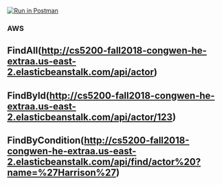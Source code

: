 [![Run in Postman](https://run.pstmn.io/button.svg)](https://app.getpostman.com/run-collection/fdaf0543346bd9d7b766)

### AWS  
## FindAll(http://cs5200-fall2018-congwen-he-extraa.us-east-2.elasticbeanstalk.com/api/actor)
## FindById(http://cs5200-fall2018-congwen-he-extraa.us-east-2.elasticbeanstalk.com/api/actor/123)
## FindByCondition(http://cs5200-fall2018-congwen-he-extraa.us-east-2.elasticbeanstalk.com/api/find/actor%20?name=%27Harrison%27)
